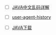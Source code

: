 - [ ] [JAVA中文乱码详解](https://www.cnblogs.com/jingzh/p/15498166.html)
- [ ] [user-agent-history](https://webaim.org/blog/user-agent-string-history/)
- [ ] [JAVA下载](https://www.cnblogs.com/sueyyyy/p/13132404.html)

